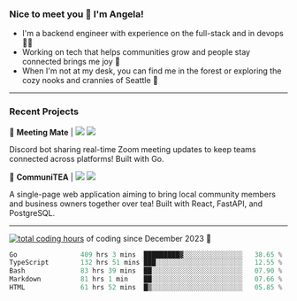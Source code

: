 ### Nice to meet you 👋 I'm Angela!

- I'm a backend engineer with experience on the full-stack and in devops 👩‍💻
- Working on tech that helps communities grow and people stay connected brings me joy 🤝
- When I'm not at my desk, you can find me in the forest or exploring the cozy nooks and crannies of Seattle 🧋

---

### Recent Projects

👾 **Meeting Mate** | [![](https://img.shields.io/badge/Code-violet.svg?style=flat-square)](https://github.com/angelajfisher/meeting-mate) [![](https://img.shields.io/badge/Site-violet.svg?style=flat-square)](https://angelajfisher.com/projects/meeting-mate)

Discord bot sharing real-time Zoom meeting updates to keep teams connected across platforms! Built with Go.

🍵 **CommuniTEA** | [![](https://img.shields.io/badge/Code-green.svg?style=flat-square)](https://gitlab.com/angelajfisher/communiTEA) [![](https://img.shields.io/badge/Demo-green.svg?style=flat-square)](https://angelajfisher.gitlab.io/communiTEA/)

A single-page web application aiming to bring local community members and business owners together over tea!  Built with React, FastAPI, and PostgreSQL.

---

<a href="https://wakatime.com/@018c1e94-8745-411f-aea1-f33be044d952"><img src="https://wakatime.com/badge/user/018c1e94-8745-411f-aea1-f33be044d952.svg?style=flat-square" alt="total coding hours" /></a> of coding since December 2023 🌊<br>
<!--START_SECTION:waka-->

```go
Go                409 hrs 3 mins  █████████▓░░░░░░░░░░░░░░░   38.65 %
TypeScript        132 hrs 51 mins ███░░░░░░░░░░░░░░░░░░░░░░   12.55 %
Bash              83 hrs 39 mins  ██░░░░░░░░░░░░░░░░░░░░░░░   07.90 %
Markdown          81 hrs 1 min    ██░░░░░░░░░░░░░░░░░░░░░░░   07.66 %
HTML              61 hrs 52 mins  █▒░░░░░░░░░░░░░░░░░░░░░░░   05.85 %
```

<!--END_SECTION:waka--> 
